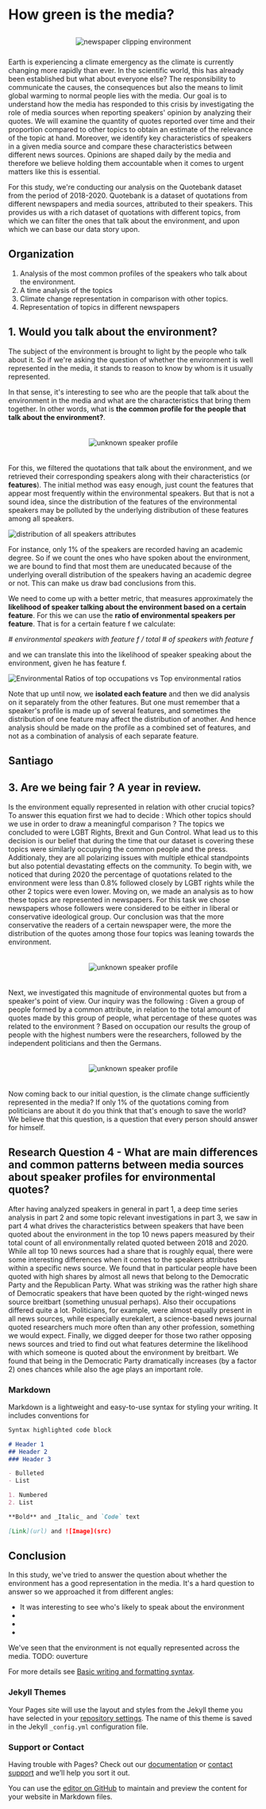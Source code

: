 # How green is the media?

<p align="center" style="padding:10px;" >
  <img src="resources/newspaper_clipping_environment.jpg" alt="newspaper clipping environment"  />
</p>

Earth is experiencing a climate emergency as the climate is currently changing more rapidly than ever. In the scientific world, this has already been established but what about everyone else? The responsibility to communicate the causes, the consequences but also the means to limit global warming to normal people lies with the media. Our goal is to understand how the media has responded to this crisis by investigating the role of media sources when reporting speakers' opinion by analyzing their quotes. We will examine the quantity of quotes reported over time and their proportion compared to other topics to obtain an estimate of the relevance of the topic at hand. Moreover, we identify key characteristics of speakers in a given media source and compare these characteristics between different news sources. Opinions are shaped daily by the media and therefore we believe holding them accountable when it comes to urgent matters like this is essential.

For this study, we're conducting our analysis on the Quotebank dataset from the period of 2018-2020. Quotebank is a dataset of quotations from different newspapers and media sources, attributed to their speakers. This provides us with a rich dataset of quotations with different topics, from which we can filter the ones that talk about the environment, and upon which we can base our data story upon.


## Organization
1. Analysis of the most common profiles of the speakers who talk about the environment.
2. A time analysis of the topics 
3. Climate change representation in comparison with other topics.
4. Representation of topics in different newspapers 

## 1.  Would you talk about the environment?
The subject of the environment is brought to light by the people who talk about it. So if we're asking the question of whether the environment is well represented in the media, it stands to reason to know by whom is it usually represented.

In that sense, it's interesting to see who are the people that talk about the environment in the media and what are the characteristics that bring them together. In other words, what is **the common profile for the people that talk about the environment?**.


<p align="center" style="padding:20px;" >
  <img src="resources/unknown_speaker_profile.png" alt="unknown speaker profile"  />
</p>
 

 For this, we filtered the quotations that talk about the environment, and we retrieved their corresponding speakers along with their characteristics (or **features**). The initial method was easy enough, just count the features that appear most frequently within the environmental speakers. But that is not a sound idea, since the distribution of the features of the environmental speakers may be polluted by the underlying distribution of these features among all speakers.

 ![distribution of all speakers attributes](resources/distribution_of_speakers_attributes.png)

For instance, only 1% of the speakers are recorded having an academic degree. So if we count the ones who have spoken about the environment, we are bound to find that most them are uneducated because of the underlying overall distribution of the speakers having an academic degree or not. This can make us draw bad conclusions from this.

We need to come up with a better metric, that measures approximately the **likelihood of speaker talking about the environment based on a certain feature**. For this we can use the **ratio of environmental speakers per feature**. That is for a certain feature f we calculate:

*# environmental speakers with feature f / total # of speakers with feature f*

and we can translate this into the likelihood of speaker speaking about the environment, given he has feature f.

![Environmental Ratios of top occupations vs Top environmental ratios](resources/occupation_top_ratios_vs_ratios_tops.png)


 Note that up until now, we **isolated each feature** and then we did analysis on it separately from the other features. But one must remember that a speaker's profile is made up of several features, and sometimes the distribution of one feature may affect the distribution of another. And hence analysis should be made on the profile as a combined set of features, and not as a combination of analysis of each separate feature. 

## Santiago

## 3. Are we being fair ? A year in review. 

Is the environment equally represented in relation with other crucial topics? To answer this equation first we had to decide : Which other topics should we use in order to draw a meaningful comparison ? The topics we concluded to were LGBT Rights, Brexit and Gun Control. What lead us to this decision is our belief that during the time that our dataset is covering these topics were similarly occupying the common people and the press. Additionaly, they are all polarizing issues with multiple ethical standpoints but also potential devastating effects on the community. To begin with, we noticed that during 2020 the percentage of quotations related to the environment were less than 0.8% followed closely by LGBT rights while the other 2 topics were even lower. Moving on, we made an analysis as to how these topics are represented in newspapers. For this task we chose newspapers whose followers were considered to be either in liberal or conservative ideological group. Our conclusion was that the more conservative the readers of a certain newspaper were, the more the distribution of the quotes among those four topics was leaning towards the environment.

<p align="center" style="padding:20px;" >
  <img src="resources/topic_distribution.jpg" alt="unknown speaker profile"  />
</p>

 Next, we investigated this magnitude of environmental quotes but from a speaker's point of view. Our inquiry was the following : Given a group of people formed by a common attribute, in relation to the total amount of quotes made by this group of people, what percentage of these quotes was related to the environment ? Based on occupation our results the group of people with the highest numbers were the researchers, followed by the independent politicians and then the Germans.

<p align="center" style="padding:20px;" >
  <img src="resources/occupation_percentages.jpg" alt="unknown speaker profile"  />
</p>

Now coming back to our initial question, is the climate change sufficiently represented in the media? If only 1% of the quotations coming from politicians are about it do you think that that's enough to save the world? We believe that this question, is a question that every person should answer for himself.

## Research Question 4 - What are main differences and common patterns between media sources about speaker profiles for environmental quotes?

After having analyzed speakers in general in part 1, a deep time series analysis in part 2 and some topic relevant investigations in part 3, we saw in part 4 what drives the characteristics between speakers that have been quoted about the environment in the top 10 news papers measured by their total count of all environmentally related quoted between 2018 and 2020. While all top 10 news sources had a share that is roughly equal, there were some interesting differences when it comes to the speakers attributes within a specific news source. We found that in particular people have been quoted with high shares by almost all news that belong to the Democratic Party and the Republican Party. What was striking was the rather high share of Democratic speakers that have been quoted by the right-winged news source breitbart (something unusual perhaps). Also their occupations differed quite a lot. Politicians, for example, were almost equally present in all news sources, while especially eurekalert, a science-based news journal quoted researchers much more often than any other profession, something we would expect. Finally, we digged deeper for those two rather opposing news sources and tried to find out what features determine the likelihood with which someone is quoted about the environment by breitbart. We found that being in the Democratic Party dramatically increases (by a factor 2) ones chances while also the age plays an important role.


### Markdown

Markdown is a lightweight and easy-to-use syntax for styling your writing. It includes conventions for

```markdown
Syntax highlighted code block

# Header 1
## Header 2
### Header 3

- Bulleted
- List

1. Numbered
2. List

**Bold** and _Italic_ and `Code` text

[Link](url) and ![Image](src)
```

## Conclusion
In this study, we've tried to answer the question about whether the environment has a good representation in the media. It's a hard question to answer so we approached it from different angles: 
- It was interesting to see who's likely to speak about the environment 
- 
-
- 

We've seen that the environment is not equally represented across the media. 
TODO: ouverture

For more details see [Basic writing and formatting syntax](https://docs.github.com/en/github/writing-on-github/getting-started-with-writing-and-formatting-on-github/basic-writing-and-formatting-syntax).

### Jekyll Themes

Your Pages site will use the layout and styles from the Jekyll theme you have selected in your [repository settings](https://github.com/stefnans/ada-2021-project-data-story/settings/pages). The name of this theme is saved in the Jekyll `_config.yml` configuration file.

### Support or Contact

Having trouble with Pages? Check out our [documentation](https://docs.github.com/categories/github-pages-basics/) or [contact support](https://support.github.com/contact) and we’ll help you sort it out.


You can use the [editor on GitHub](https://github.com/stefnans/ada-2021-project-data-story/edit/gh-pages/index.md) to maintain and preview the content for your website in Markdown files.
